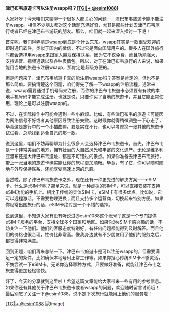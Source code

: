 **津巴布韦旅遊卡可以注册wsapp吗？[[TG💪+ @esim1088](https://t.me/s/esim1088)]**

大家好呀！今天咱们来聊聊一个很多人都关心的问题——津巴布韦旅遊卡能不能注册wsapp。相信不少朋友都对这个话题充满好奇，尤其是那些计划去津巴布韦旅行或者已经在津巴布韦游玩的朋友。那么，咱们就一起来深入探讨一下吧！

首先呢，我们得弄清楚wsapp到底是个什么东东。wsapp其实是一款很受欢迎的即时通讯软件，类似于国内的微信，不过它是面向国际用户的。很多人在国外旅行时都会选择用wsapp来跟家人朋友保持联系，因为它不仅免费，而且功能强大，支持语音、视频通话以及各种表情包。所以，对于在津巴布韦旅行的人来说，如果能用当地的旅遊卡注册wsapp，那肯定是超级方便的。

但是问题来了，津巴布韦旅遊卡真的能注册wsapp吗？答案是肯定的，但也不是那么简单。要搞清楚这个问题，咱们得先了解一下wsapp的注册流程。通常来说，wsapp需要通过手机号码来注册，而你的津巴布韦旅遊卡必须要有有效的本地手机号码才能完成注册。也就是说，只要你买了当地的旅遊卡，并且它能正常使用，理论上是可以注册wsapp的。

不过，在实际操作中可能会遇到一些小麻烦。比如，有些津巴布韦的旅遊卡可能因为网络信号不好或者其他原因导致注册失败。这时候你就得稍微调整一下心态了，毕竟这是旅行中的一个小插曲嘛。要是实在不行，也可以考虑换一张其他的旅遊卡试试看，总能找到适合自己的那一款。

说到这里，咱们不妨再聊聊为什么很多人会选择津巴布韦旅遊卡。首先，津巴布韦是一个非常美丽的地方，拥有壮丽的大自然风光和丰富的文化遗产。无论是维多利亚瀑布还是大津巴布韦遗址，都是不可错过的景点。如果你准备去津巴布韦旅行，带上一张当地的旅遊卡确实能让你的旅程更加顺畅。毕竟，有了它，你可以随时随地与外界保持联系，还能享受高速上网的乐趣。

当然啦，除了津巴布韦旅遊卡之外，现在还有一种更先进的解决方案——eSIM卡。什么是eSIM卡呢？简单来说，就是一种虚拟的SIM卡，可以直接安装在支持eSIM功能的手机上。相比于传统的实体SIM卡，eSIM卡有很多优点。比如说，它可以远程激活，不需要物理更换；而且支持多个运营商，切换起来特别方便。如果你经常出国旅行的话，eSIM卡绝对是一个不错的选择。

说到这里，不知道大家有没有听说过@esim1088这个账号？这是一个专门提供eSIM卡服务的平台，支持全球多个国家和地区。如果你对eSIM卡感兴趣的话，不妨关注一下他们。他们的客服态度特别好，有任何问题都能得到及时解答。而且他们的价格也很合理，性价比非常高。像我身边就有不少朋友用了他们的服务之后，都觉得非常满意。

回到正题，咱们再来总结一下。津巴布韦旅遊卡是可以注册wsapp的，但需要满足一定的条件，比如确保本地号码正常工作等。如果你担心传统SIM卡不够灵活，不妨尝试一下eSIM卡。无论你选择哪种方式，只要做好准备，就能让津巴布韦之旅变得更加轻松愉快。

好了，今天的分享就到这里啦！希望这篇文章能给大家带来一些有用的参考信息。如果你还有其他关于津巴布韦旅遊卡或者wsapp的问题，欢迎随时留言讨论哦！最后别忘了关注一下@esim1088，说不定下次旅行就能用上他们的服务啦！

[[TG💪+ @esim1088](https://t.me/s/esim1088) ![Image](https://i.postimg.cc/4NQfJmqS/Snipaste-2025-05-13-00-14-12.png)]